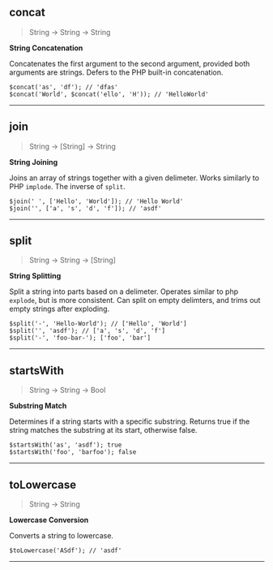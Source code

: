 
## concat

> String -> String -> String

__String Concatenation__



Concatenates the first argument to the second argument, provided both arguments
are strings. Defers to the PHP built-in concatenation.

```
$concat('as', 'df'); // 'dfas'
$concat('World', $concat('ello', 'H')); // 'HelloWorld'
```

---

## join

> String -> [String] -> String

__String Joining__



Joins an array of strings together with a given delimeter. Works similarly
to PHP `implode`. The inverse of `split`.

```
$join(' ', ['Hello', 'World']); // 'Hello World'
$join('', ['a', 's', 'd', 'f']); // 'asdf'
```

---

## split

> String -> String -> [String]

__String Splitting__



Split a string into parts based on a delimeter. Operates similar to php `explode`,
but is more consistent. Can split on empty delimters, and trims out empty strings
after exploding.

```
$split('-', 'Hello-World'); // ['Hello', 'World']
$split('', 'asdf'); // ['a', 's', 'd', 'f']
$split('-', 'foo-bar-'); ['foo', 'bar']
```

---

## startsWith

> String -> String -> Bool

__Substring Match__



Determines if a string starts with a specific substring. Returns true if the string
matches the substring at its start, otherwise false.

```
$startsWith('as', 'asdf'); true
$startsWith('foo', 'barfoo'); false
```

---

## toLowercase

> String -> String

__Lowercase Conversion__



Converts a string to lowercase.

```
$toLowercase('ASdf'); // 'asdf'
```

---
